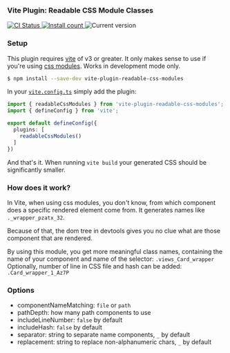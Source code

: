 <h3>Vite Plugin: Readable CSS Module Classes</h3>

<p>   
<a href="https://github.com/arusak/vite-plugin-readable-css-modules/actions/workflows/ci.yml">
    <img alt="CI Status" src="https://github.com/arusak/vite-plugin-readable-css-modules/actions/workflows/ci.yml/badge.svg"/>
</a>
<a href="https://www.npmjs.com/package/vite-plugin-readable-css-modules">
    <img alt="Install count" src="https://img.shields.io/npm/dm/vite-plugin-readable-css-modules.svg">
</a>
<span>
    <img alt="Current version" src="https://img.shields.io/github/tag/arusak/vite-plugin-readable-css-modules.svg?color=3498DB&label=version">
</span>
</p>

### Setup

This plugin requires [vite](https://vitejs.dev/) of v3 or greater.
It only makes sense to use if you're using [css modules](https://vitejs.dev/config/shared-options.html#css-modules).
Works in development mode only.

```sh
$ npm install --save-dev vite-plugin-readable-css-modules
```

In your [`vite.config.ts`](https://vitejs.dev/config/#configuring-vite) simply add the plugin:

```ts
import { readableCssModules } from 'vite-plugin-readable-css-modules';
import { defineConfig } from 'vite';

export default defineConfig({
  plugins: [
    readableCssModules()
  ]
})
```

And that's it. When running `vite build` your generated CSS should be significantly smaller.

### How does it work?

In Vite, when using css modules, you don't know, from which component does a specific rendered element come from. It generates names like `._wrapper_pzatx_32`.

Because of that, the dom tree in devtools gives you no clue what are those component that are rendered.  

By using this module, you get more meaningful class names, containing the name of your component and name of the selector: `.views_Card_wrapper`
Optionally, number of line in CSS file and hash can be added: `.Card_wrapper_1_Az7P`

### Options
* componentNameMatching: `file` or `path` 
* pathDepth: how many path components to use
* includeLineNumber: `false` by default
* includeHash: `false` by default
* separator: string to separate name components, `_` by default
* replacement: string to replace non-alphanumeric chars, `_` by default

